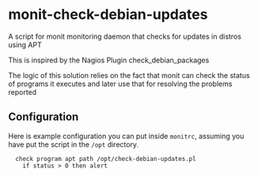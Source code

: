 # monit-check-debian-updates

A script for monit monitoring daemon that checks for updates in distros using
APT

This is inspired by the Nagios Plugin check_debian_packages

The logic of this solution relies on the fact that monit can check the status
of programs it executes and later use that for resolving the problems reported

## Configuration

Here is example configuration you can put inside `monitrc`, assuming you have
put the script in the `/opt` directory.

	  check program apt path /opt/check-debian-updates.pl
		if status > 0 then alert

